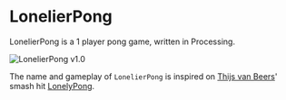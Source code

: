 # LonelierPong

LonelierPong is a 1 player pong game, written in Processing.

![LonelierPong v1.0](LonelierPong_1_0.png)

The name and gameplay of `LonelierPong` is inspired on 
[Thijs van Beers](https://github.com/thijsvb)'
smash hit 
[LonelyPong](https://github.com/thijsvb/thijsvb.github.io/tree/master/LonelyPong).